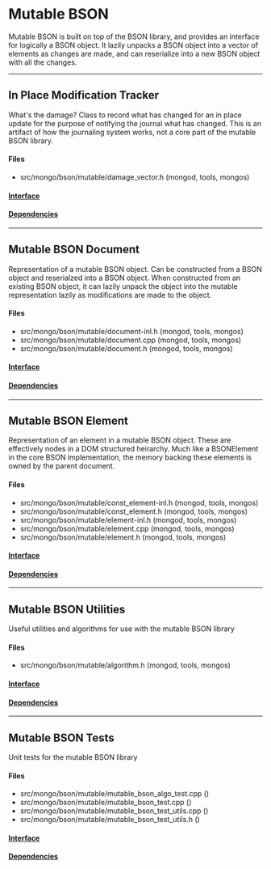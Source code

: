# Mutable BSON
Mutable BSON is built on top of the BSON library, and provides an interface for logically a BSON object.  It lazily unpacks a BSON object into a vector of elements as changes are made, and can reserialize into a new BSON object with all the changes.


-------------

## In Place Modification Tracker
What's the damage?  Class to record what has changed for an in place update for the purpose of notifying the journal what has changed.  This is an artifact of how the journaling system works, not a core part of the mutable BSON library.

#### Files
- src/mongo/bson/mutable/damage\_vector.h   (mongod, tools, mongos)

#### [Interface](interface/0)

#### [Dependencies](dependencies/0)

-------------

## Mutable BSON Document
Representation of a mutable BSON object.  Can be constructed from a BSON object and reserialzed into a BSON object.  When constructed from an existing BSON object, it can lazily unpack the object into the mutable representation lazily as modifications are made to the object.

#### Files
- src/mongo/bson/mutable/document-inl.h   (mongod, tools, mongos)
- src/mongo/bson/mutable/document.cpp   (mongod, tools, mongos)
- src/mongo/bson/mutable/document.h   (mongod, tools, mongos)

#### [Interface](interface/1)

#### [Dependencies](dependencies/1)

-------------

## Mutable BSON Element
Representation of an element in a mutable BSON object.  These are effectively nodes in a DOM structured heirarchy.  Much like a BSONElement in the core BSON implementation, the memory backing these elements is owned by the parent document.

#### Files
- src/mongo/bson/mutable/const\_element-inl.h   (mongod, tools, mongos)
- src/mongo/bson/mutable/const\_element.h   (mongod, tools, mongos)
- src/mongo/bson/mutable/element-inl.h   (mongod, tools, mongos)
- src/mongo/bson/mutable/element.cpp   (mongod, tools, mongos)
- src/mongo/bson/mutable/element.h   (mongod, tools, mongos)

#### [Interface](interface/2)

#### [Dependencies](dependencies/2)

-------------

## Mutable BSON Utilities
Useful utilities and algorithms for use with the mutable BSON library

#### Files
- src/mongo/bson/mutable/algorithm.h   (mongod, tools, mongos)

#### [Interface](interface/3)

#### [Dependencies](dependencies/3)

-------------

## Mutable BSON Tests
Unit tests for the mutable BSON library

#### Files
- src/mongo/bson/mutable/mutable\_bson\_algo\_test.cpp   ()
- src/mongo/bson/mutable/mutable\_bson\_test.cpp   ()
- src/mongo/bson/mutable/mutable\_bson\_test\_utils.cpp   ()
- src/mongo/bson/mutable/mutable\_bson\_test\_utils.h   ()

#### [Interface](interface/4)

#### [Dependencies](dependencies/4)
